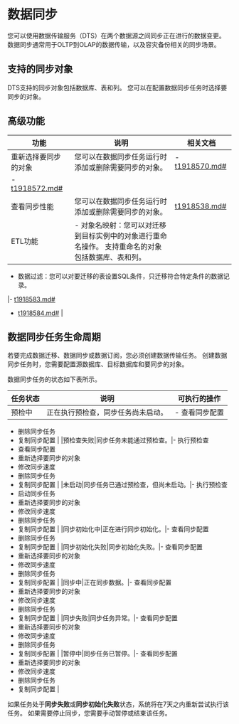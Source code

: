 # 数据同步

您可以使用数据传输服务（DTS）在两个数据源之间同步正在进行的数据变更。 数据同步通常用于OLTP到OLAP的数据传输，以及容灾备份相关的同步场景。

## 支持的同步对象

DTS支持的同步对象包括数据库、表和列。 您可以在配置数据同步任务时选择要同步的对象。

## 高级功能

|功能|说明|相关文档|
|--|--|----|
|重新选择要同步的对象|您可以在数据同步任务运行时添加或删除需要同步的对象。|-   [t1918570.md\#]()
-   [t1918572.md\#]() |
|查看同步性能|您可以在数据同步任务运行时添加或删除需要同步的对象。|[t1918538.md\#]()|
|ETL功能|-   对象名映射：您可以对迁移到目标实例中的对象进行重命名操作。 支持重命名的对象包括数据库、表和列。
-   数据过滤：您可以对要迁移的表设置SQL条件，只迁移符合特定条件的数据记录。

|-   [t1918583.md\#]()
-   [t1918584.md\#]() |

## 数据同步任务生命周期

若要完成数据迁移、数据同步或数据订阅，您必须创建数据传输任务。 创建数据同步任务时，您需要配置源数据库、目标数据库和要同步的对象。

数据同步任务的状态如下表所示。

|任务状态|说明|可执行的操作|
|----|--|------|
|预检中|正在执行预检查，同步任务尚未启动。|-   查看同步配置
-   删除同步任务
-   复制同步配置 |
|预检查失败|同步任务未能通过预检查。|-   执行预检查
-   查看同步配置
-   重新选择要同步的对象
-   修改同步速度
-   删除同步任务
-   复制同步配置 |
|未启动|同步任务已通过预检查，但尚未启动。|-   执行预检查
-   启动同步任务
-   重新选择要同步的对象
-   修改同步速度
-   删除同步任务
-   复制同步配置 |
|同步初始化中|正在进行同步初始化。|-   查看同步配置
-   删除同步任务
-   复制同步配置 |
|同步初始化失败|同步初始化失败。|-   查看同步配置
-   重新选择要同步的对象
-   修改同步速度
-   删除同步任务
-   复制同步配置 |
|同步中|正在同步数据。|-   查看同步配置
-   重新选择要同步的对象
-   修改同步速度
-   删除同步任务
-   复制同步配置 |
|同步失败|同步任务异常。|-   查看同步配置
-   重新选择要同步的对象
-   修改同步速度
-   删除同步任务
-   复制同步配置 |
|暂停中|同步任务已暂停。|-   查看同步配置
-   重新选择要同步的对象
-   修改同步速度
-   删除同步任务
-   复制同步配置 |

如果任务处于**同步失败**或**同步初始化失败**状态，系统将在7天之内重新尝试执行该任务。 如果需要停止同步，您需要手动暂停或结束该任务。

